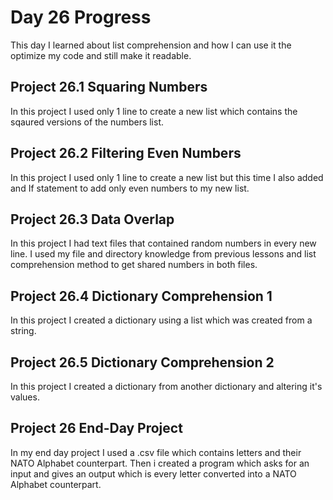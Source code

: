 # Day 26 Progress
This day I learned about list comprehension and how I can use it the optimize my code and still make it readable.

## Project 26.1 Squaring Numbers
In this project I used only 1 line to create a new list which contains the sqaured versions of the numbers list.

## Project 26.2 Filtering Even Numbers
In this project I used only 1 line to create a new list but this time I also added and If statement to add only even numbers to my new list.

## Project 26.3 Data Overlap
In this project I had text files that contained random numbers in every new line. I used my file and directory knowledge from previous lessons and list comprehension method to
get shared numbers in both files.

## Project 26.4 Dictionary Comprehension 1
In this project I created a dictionary using a list which was created from a string.

## Project 26.5 Dictionary Comprehension 2
In this project I created a dictionary from another dictionary and altering it's values.

## Project 26 End-Day Project
In my end day project I used a .csv file which contains letters and their NATO Alphabet counterpart. Then i created a program which asks for an input and gives an output which is every letter converted into a NATO Alphabet counterpart.
